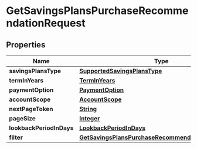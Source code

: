

# GetSavingsPlansPurchaseRecommendationRequest


## Properties

| Name | Type | Description | Notes |
|------------ | ------------- | ------------- | -------------|
|**savingsPlansType** | [**SupportedSavingsPlansType**](SupportedSavingsPlansType.md) |  |  |
|**termInYears** | [**TermInYears**](TermInYears.md) |  |  |
|**paymentOption** | [**PaymentOption**](PaymentOption.md) |  |  |
|**accountScope** | [**AccountScope**](AccountScope.md) |  |  [optional] |
|**nextPageToken** | [**String**](String.md) |  |  [optional] |
|**pageSize** | [**Integer**](Integer.md) |  |  [optional] |
|**lookbackPeriodInDays** | [**LookbackPeriodInDays**](LookbackPeriodInDays.md) |  |  |
|**filter** | [**GetSavingsPlansPurchaseRecommendationRequestFilter**](GetSavingsPlansPurchaseRecommendationRequestFilter.md) |  |  [optional] |



